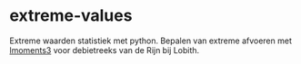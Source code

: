 # extreme-values
Extreme waarden statistiek met python. Bepalen van extreme afvoeren met [lmoments3](https://pypi.org/project/lmoments3/) voor debietreeks van de Rijn bij Lobith.
